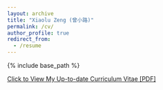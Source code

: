 ```yaml
---
layout: archive
title: "Xiaolu Zeng (曾小路)"
permalink: /cv/
author_profile: true
redirect_from:
  - /resume
---
```


{% include base_path %}

[Click to View My Up-to-date Curriculum Vitae [PDF]](http://Xiaolu1263.github.io/files/XiaoluZeng-CV.pdf)

<!-- <embed src="http://Xiaolu1263.github.io/files/Xiaolu-cvV4.pdf" width="650" height="1800" type='application/pdf'> -->

